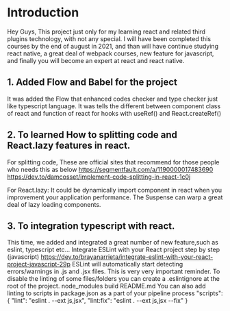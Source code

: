 # Introduction
Hey Guys, This project just only for my learning react and related third plugins technology, with not any special.
I will have been completed this courses by the end of august in 2021,
and than will have continue studying react native, a great deal of webpack courses, new feature for javascript, and finally you will become an expert at react and react native.

## 1. Added Flow and Babel for the project
It was added the Flow that enhanced codes checker and type checker just like typescript language.
It was tells the different between component class of react and function of react for hooks with useRef() and React.createRef()

## 2. To learned How to splitting code and React.lazy features in react.
For splitting code, These are official sites that recommend for those people who needs this as below
https://segmentfault.com/a/1190000017483690
https://dev.to/damcosset/implement-code-splitting-in-react-1c0j

For React.lazy:
It could be dynamically import component in react when you improvement your application performance.
The Suspense can warp a great deal of lazy loading components.

## 3. To integration typescript with react.
This time, we added and integrated a great number of new feature,such as eslint, typescript etc...
Integrate ESLint with your React project step by step (javascript)
https://dev.to/brayanarrieta/integrate-eslint-with-your-react-project-javascript-29p
ESLint will automatically start detecting errors/warnings in .js and .jsx files. This is very very important reminder.
To disable the linting of some files/folders you can create a .eslintignore at the root of the project.
    node_modules
    build
    README.md
You can also add linting to scripts in package.json as a part of your pipeline process
    "scripts": {
        "lint": "eslint . --ext js,jsx",
        "lint:fix": "eslint . --ext js,jsx --fix"
    }